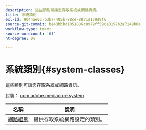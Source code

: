 ```yaml
---
description: 這些類別可讓您存取系統或網路資訊。
title: 系統類別
exl-id: 9044ae0c-b3b7-405b-88ce-8871d179d9f6
source-git-commit: be43bbbd1051886c8979ff590a3197b2a7249b6a
workflow-type: tm+mt
source-wordcount: '61'
ht-degree: 0%

---
```


# 系統類別{#system-classes}

這些類別可讓您存取系統或網路資訊。

封裝： [com.adobe.mediacore.system](https://help.adobe.com/en_US/primetime/api/psdk/asdoc-dhls_1.4/com/adobe/mediacore/system/package-detail.html)

| 名稱 | 說明 |
|---|---|
| [網路組態](https://help.adobe.com/en_US/primetime/api/psdk/asdoc-dhls_1.4/com/adobe/mediacore/system/NetworkConfiguration.html) | 提供存取系統網路設定的類別。 |
